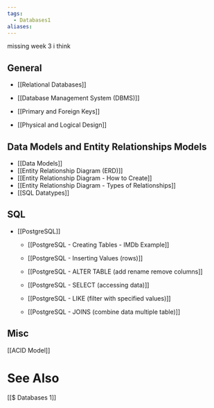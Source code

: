 ```yaml
---
tags:
  - Databases1
aliases:
---
```


missing week 3 i think


## General
- [[Relational Databases]]
- [[Database Management System (DBMS)]]
- [[Primary and Foreign Keys]]

- [[Physical and Logical Design]]


## Data Models and Entity Relationships Models
- [[Data Models]]
- [[Entity Relationship Diagram (ERD)]]
- [[Entity Relationship Diagram -  How to Create]]
- [[Entity Relationship Diagram - Types of Relationships]]
- [[SQL Datatypes]]

## SQL
- [[PostgreSQL]]
	- [[PostgreSQL - Creating Tables - IMDb Example]]
	- [[PostgreSQL - Inserting Values (rows)]]
	- [[PostgreSQL - ALTER TABLE (add  rename remove columns]]
	- [[PostgreSQL - SELECT (accessing data)]]
	
	- [[PostgreSQL - LIKE (filter with specified values)]]
	- [[PostgreSQL - JOINS (combine data multiple table)]]



## Misc
[[ACID Model]]

# See Also
[[$ Databases 1]]
